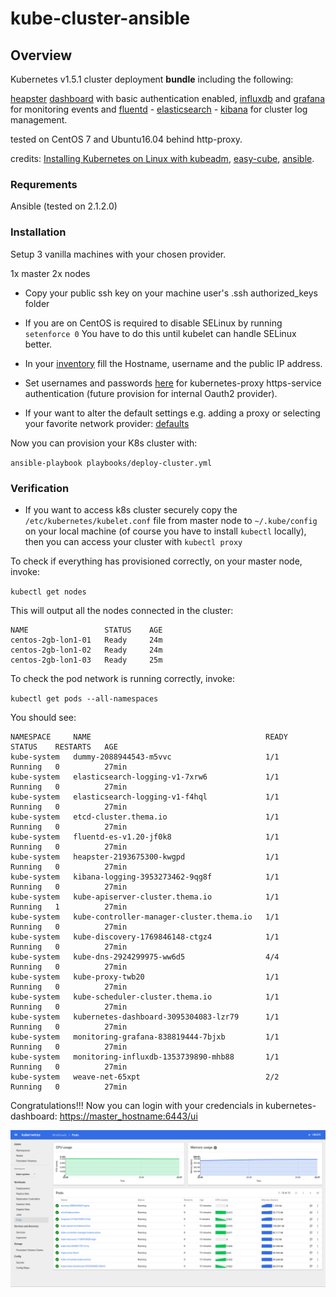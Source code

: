 # kube-cluster-ansible

## Overview
Kubernetes v1.5.1 cluster deployment **bundle** including the following:

[heapster](https://github.com/kubernetes/heapster) [dashboard](https://github.com/kubernetes/dashboard) with basic authentication enabled, 
[influxdb](https://www.influxdata.com/) and [grafana](http://grafana.org/) for monitoring events and 
[fluentd](http://www.fluentd.org/) - [elasticsearch](https://www.elastic.co/) - [kibana](https://github.com/kubernetes/kubernetes/tree/master/cluster/addons/fluentd-elasticsearch)
for cluster log management. 

tested on CentOS 7 and Ubuntu16.04 behind http-proxy.

credits:
[Installing Kubernetes on Linux with kubeadm](http://kubernetes.io/docs/getting-started-guides/kubeadm/),
[easy-cube](https://github.com/danpilch/easy-kube),
[ansible](https://github.com/kubernetes/contrib/tree/master/ansible).

### Requrements

Ansible (tested on 2.1.2.0)

### Installation

Setup 3 vanilla machines with your chosen provider.

1x master
2x nodes

* Copy your public ssh key on your machine user's .ssh authorized_keys folder

* If you are on CentOS is required to disable SELinux by running `setenforce 0`  You have to do this until kubelet can handle SELinux better.

* In your [inventory](./inventories/main.ini) fill the Hostname, username and the public IP address.

* Set usernames and passwords [here](./roles/master/files/passwords.csv) for kubernetes-proxy https-service authentication (future provision for internal Oauth2 provider).

* If your want to alter the default settings e.g. adding a proxy or selecting your favorite network provider: [defaults](./inventories/group_vars/all.yml)


Now you can provision your K8s cluster with:

`ansible-playbook playbooks/deploy-cluster.yml`

### Verification

* If you want to access k8s cluster securely copy the `/etc/kubernetes/kubelet.conf` file from master node to `~/.kube/config` 
on your local machine (of course you have to install `kubectl` locally), then you can access your cluster with `kubectl proxy`

To check if everything has provisioned correctly, on your master node, invoke:

`kubectl get nodes`

This will output all the nodes connected in the cluster:

```
NAME                 STATUS    AGE
centos-2gb-lon1-01   Ready     24m
centos-2gb-lon1-02   Ready     24m
centos-2gb-lon1-03   Ready     25m
```

To check the pod network is running correctly, invoke:

`kubectl get pods --all-namespaces`

You should see:

```
NAMESPACE     NAME                                       READY     STATUS    RESTARTS   AGE
kube-system   dummy-2088944543-m5vvc                     1/1       Running   0          27min
kube-system   elasticsearch-logging-v1-7xrw6             1/1       Running   0          27min
kube-system   elasticsearch-logging-v1-f4hql             1/1       Running   0          27min
kube-system   etcd-cluster.thema.io                      1/1       Running   0          27min
kube-system   fluentd-es-v1.20-jf0k8                     1/1       Running   0          27min
kube-system   heapster-2193675300-kwgpd                  1/1       Running   0          27min
kube-system   kibana-logging-3953273462-9qg8f            1/1       Running   0          27min
kube-system   kube-apiserver-cluster.thema.io            1/1       Running   1          27min
kube-system   kube-controller-manager-cluster.thema.io   1/1       Running   0          27min
kube-system   kube-discovery-1769846148-ctgz4            1/1       Running   0          27min
kube-system   kube-dns-2924299975-ww6d5                  4/4       Running   0          27min
kube-system   kube-proxy-twb20                           1/1       Running   0          27min
kube-system   kube-scheduler-cluster.thema.io            1/1       Running   0          27min
kube-system   kubernetes-dashboard-3095304083-lzr79      1/1       Running   0          27min
kube-system   monitoring-grafana-838819444-7bjxb         1/1       Running   0          27min
kube-system   monitoring-influxdb-1353739890-mhb88       1/1       Running   0          27min
kube-system   weave-net-65xpt                            2/2       Running   0          27min
```

Congratulations!!! Now you can login with your credencials in kubernetes-dashboard: [https://master_hostname:6443/ui](https://master_hostname:6443/ui)

![dashboard](kubernetes-dash.png)
